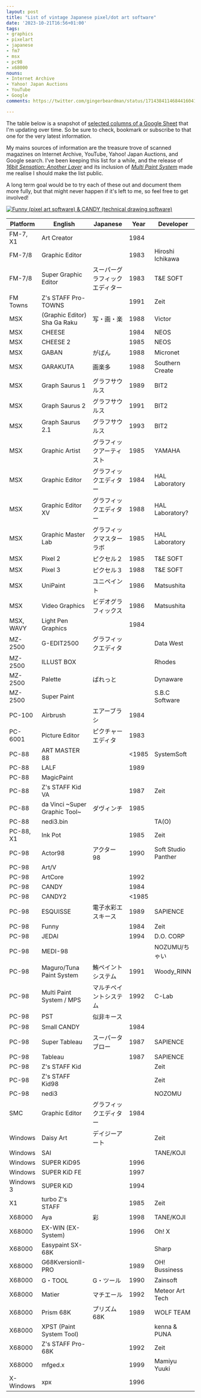 ```yaml
---
layout: post
title: "List of vintage Japanese pixel/dot art software"
date: '2023-10-21T16:56+01:00'
tags:
- graphics
- pixelart
- japanese
- fm7
- msx
- pc98
- x68000
nouns:
- Internet Archive
- Yahoo! Japan Auctions
- YouTube
- Google
comments: https://twitter.com/gingerbeardman/status/1714384114684416041

---
```


The table below is a snapshot of [selected columns of a Google Sheet](https://docs.google.com/spreadsheets/d/17RhWfM2wXW4A-MkQdC6W-w00zHM2tbLfpzuSTD8woMs/edit#gid=0) that I'm updating over time. So be sure to check, bookmark or subscribe to that one for the very latest information.

My mains sources of information are the treasure trove of scanned magazines on Internet Archive, YouTube, Yahoo! Japan Auctions, and Google search. I've been keeping this list for a while, and the release of [*16bit Sensation: Another Layer*](https://myanimelist.net/anime/54041/16bit_Sensation__Another_Layer) and its inclusion of [*Multi Paint System*](https://www.youtube.com/watch?v=nIdFor2WOnw) made me realise I should make the list public.

A long term goal would be to try each of these out and document them more fully, but that might never happen if it's left to me, so feel free to get involved!

[![Funny (pixel art software) & CANDY (technical drawing software)](https://cdn.gingerbeardman.com/images/posts/list-of-vintage-japanese-pixel-dot-art-software.jpg)](https://archive.org/details/login-may-1987/LOGiN%20-%20May%201987/page/n169/mode/2up)

|Platform |English                      |Japanese        |Year |Developer          |
|---------|-----------------------------|----------------|-----|-------------------|
|FM-7, X1 |Art Creator                  |                |1984 |                   |
|FM-7/8   |Graphic Editor               |                |1983 |Hiroshi Ichikawa   |
|FM-7/8   |Super Graphic Editor         |スーパーグラフィック エディター|1983 |T&E SOFT           |
|FM Towns |Z's STAFF Pro-TOWNS          |                |1991 |Zeit               |
|MSX      |(Graphic Editor) Sha Ga Raku |写・画・楽           |1988 |Victor             |
|MSX      |CHEESE                       |                |1984 |NEOS               |
|MSX      |CHEESE 2                     |                |1985 |NEOS               |
|MSX      |GABAN                        |がばん             |1988 |Micronet           |
|MSX      |GARAKUTA                     |画楽多             |1988 |Southern Create    |
|MSX      |Graph Saurus 1               |グラフサウルス         |1989 |BIT2               |
|MSX      |Graph Saurus 2               |グラフサウルス         |1991 |BIT2               |
|MSX      |Graph Saurus 2.1             |グラフサウルス         |1993 |BIT2               |
|MSX      |Graphic Artist               |グラフィックアーティスト    |1985 |YAMAHA             |
|MSX      |Graphic Editor               |グラフィックエディター     |1984 |HAL Laboratory     |
|MSX      |Graphic Editor XV            |グラフィックエディター     |1988 |HAL Laboratory?    |
|MSX      |Graphic Master Lab           |グラフィックマスターラボ    |1985 |HAL Laboratory     |
|MSX      |Pixel 2                      |ピクセル２           |1985 |T&E SOFT           |
|MSX      |Pixel 3                      |ピクセル３           |1988 |T&E SOFT           |
|MSX      |UniPaint                     |ユニペイント          |1986 |Matsushita         |
|MSX      |Video Graphics               |ビデオグラフィックス      |1986 |Matsushita         |
|MSX, WAVY|Light Pen Graphics           |                |1984 |                   |
|MZ-2500  |G-EDIT2500                   |グラフィックエディタ      |     |Data West|
|MZ-2500  |ILLUST BOX                   |                |     |Rhodes             |
|MZ-2500  |Palette                      |ぱれっと            |     |Dynaware  |
|MZ-2500  |Super Paint                  |                |     |S.B.C Software     |
|PC-100   |Airbrush                     |エアーブラシ          |1984 |                   |
|PC-6001  |Picture Editor               |ピクチャーエディタ       |1983 |                   |
|PC-88    |ART MASTER 88                |                |<1985|SystemSoft         |
|PC-88    |LALF                         |                |1989 |                   |
|PC-88    |MagicPaint                   |                |     |                   |
|PC-88    |Z's STAFF Kid VA             |                |1987 |Zeit               |
|PC-88    |da Vinci ~Super Graphic Tool~|ダヴィンチ           |1985 |                   |
|PC-88    |nedi3.bin                    |                |     |TA(O)              |
|PC-88, X1|Ink Pot                      |                |1985 |Zeit               |
|PC-98    |Actor98                      |アクター98          |1990 |Soft Studio Panther|
|PC-98    |Art/V                        |                |     |                   |
|PC-98    |ArtCore                      |                |1992 |                   |
|PC-98    |CANDY                        |                |1984 |                   |
|PC-98    |CANDY2                       |                |<1985|                   |
|PC-98    |ESQUISSE                     |電子水彩エスキース       |1989 |SAPIENCE           |
|PC-98    |Funny                        |                |1984 |Zeit               |
|PC-98    |JEDAI                        |                |1994 |D.O. CORP          |
|PC-98    |MEDI-98                      |                |     |NOZUMU/ちゃい         |
|PC-98    |Maguro/Tuna Paint System     |鮪ペイントシステム       |1991 |Woody_RINN         |
|PC-98    |Multi Paint System / MPS     |マルチペイントシステム     |1992 |C-Lab              |
|PC-98    |PST                          |似非キース           |     |                   |
|PC-98    |Small CANDY                  |                |1984 |                   |
|PC-98    |Super Tableau                |スーパータブロー        |1987 |SAPIENCE           |
|PC-98    |Tableau                      |                |1987 |SAPIENCE           |
|PC-98    |Z's STAFF Kid                |                |     |Zeit               |
|PC-98    |Z's STAFF Kid98              |                |     |Zeit               |
|PC-98    |nedi3                        |                |     |NOZOMU             |
|SMC      |Graphic Editor               |グラフィックエディター     |1984 |                   |
|Windows  |Daisy Art                    |デイジーアート         |     |Zeit               |
|Windows  |SAI                          |                |     |TANE/KOJI          |
|Windows  |SUPER KiD95                  |                |1996 |                   |
|Windows  |SUPER KiD FE                 |                |1997 |                   |
|Windows 3|SUPER KiD                    |                |1994 |                   |
|X1       |turbo Z's STAFF              |                |1985 |Zeit               |
|X68000   |Aya                          |彩               |1998 |TANE/KOJI          |
|X68000   |EX-WIN (EX-System)           |                |1996 |Oh! X              |
|X68000   |Easypaint SX-68K             |                |     |Sharp              |
|X68000   |G68KversionII-PRO            |                |1989 |OH! Bussiness      |
|X68000   |G・TOOL                       |G・ツール           |1990 |Zainsoft  |
|X68000   |Matier                       |マチエール           |1992 |Meteor Art Tech    |
|X68000   |Prism 68K                    |プリズム68K         |1989 |WOLF TEAM          |
|X68000   |XPST (Paint System Tool)     |                |     |kenna & PUNA       |
|X68000   |Z's STAFF Pro-68K            |                |1992 |Zeit               |
|X68000   |mfged.x                      |                |1999 |Mamiyu Yuuki       |
|X-Windows|xpx                          |                |1996 |                   |

